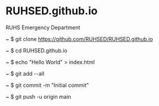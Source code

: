# RUHSED.github.io
RUHS Emergency Department 

~ $ git clone https://github.com/RUHSED/RUHSED.github.io

~ $ cd RUHSED.github.io

~ $ echo "Hello World" > index.html

~ $ git add --all

~ $ git commit -m "Initial commit"

~ $ git push -u origin main

